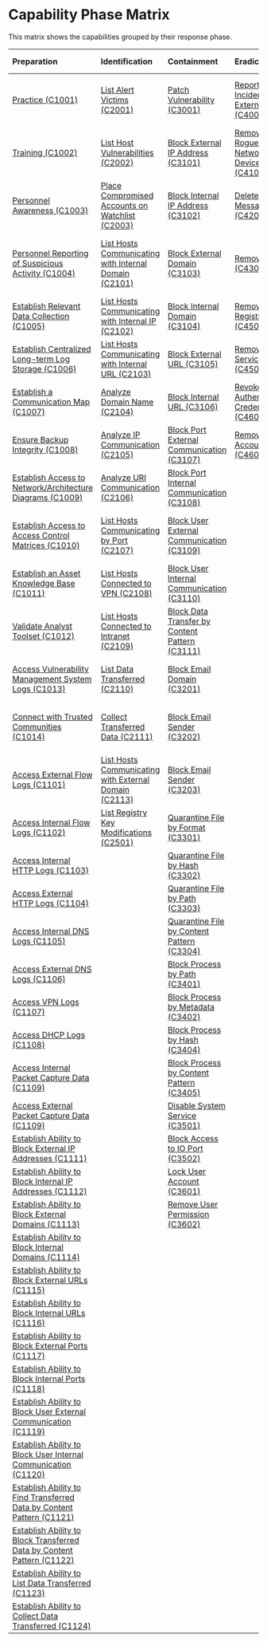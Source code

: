 # Capability Phase Matrix

This matrix shows the capabilities grouped by their response phase.

Preparation | Identification | Containment | Eradication | Recovery | Lessons-learned | Operations |
| :--- | :--- | :--- | :--- | :--- | :--- | :--- |
| [Practice (C1001)](preparation/C1001.md) | [List Alert Victims (C2001)](identification/C2001.md) | [Patch Vulnerability (C3001)](containment/C3001.md) | [Report Incident to External Entity (C4001)](eradication/C4001.md) | [Reinstall Host from Golden Image (C5001)](recovery/C5001.md) | [Develop Incident Report (C6001)](lessons-learned/C6001.md) | [Define Key Performance Indicators (KPIs) (C7001)](operations/C7001.md) |
| [Training (C1002)](preparation/C1002.md) | [List Host Vulnerabilities (C2002)](identification/C2002.md) | [Block External IP Address (C3101)](containment/C3101.md) | [Remove Rogue Network Device (C4101)](eradication/C4101.md) | [Restore Data from Backup (C5002)](recovery/C5002.md) | [Conduct Lessons Learned Exercise (C6002)](lessons-learned/C6002.md) | [Maintain a Risk Register (C7002)](operations/C7002.md) |
| [Personnel Awareness (C1003)](preparation/C1003.md) | [Place Compromised Accounts on Watchlist (C2003)](identification/C2003.md) | [Block Internal IP Address (C3102)](containment/C3102.md) | [Delete Email Message (C4201)](eradication/C4201.md) | [Unblock Blocked IP (C5101)](recovery/C5101.md) |  | [Maintain a Team Knowledge Base (C7003)](operations/C7003.md) |
| [Personnel Reporting of Suspicious Activity (C1004)](preparation/C1004.md) | [List Hosts Communicating with Internal Domain (C2101)](identification/C2101.md) | [Block External Domain (C3103)](containment/C3103.md) | [Remove File (C4301)](eradication/C4301.md) | [Unblock Blocked Domain (C5102)](recovery/C5102.md) |  | [Maintain Leadership Reporting and Awareness (C7004)](operations/C7004.md) |
| [Establish Relevant Data Collection (C1005)](preparation/C1005.md) | [List Hosts Communicating with Internal IP (C2102)](identification/C2102.md) | [Block Internal Domain (C3104)](containment/C3104.md) | [Remove Registry Key (C4501)](eradication/C4501.md) | [Unblock Blocked URL (C5103)](recovery/C5103.md) |  |  |
| [Establish Centralized Long-term Log Storage (C1006)](preparation/C1006.md) | [List Hosts Communicating with Internal URL (C2103)](identification/C2103.md) | [Block External URL (C3105)](containment/C3105.md) | [Remove Service (C4502)](eradication/C4502.md) | [Unblock Blocked Port (C5104)](recovery/C5104.md) |  |  |
| [Establish a Communication Map (C1007)](preparation/C1007.md) | [Analyze Domain Name (C2104)](identification/C2104.md) | [Block Internal URL (C3106)](containment/C3106.md) | [Revoke Authentication Credentials (C4601)](eradication/C4601.md) | [Unblock Blocked Port (C5105)](recovery/C5105.md) |  |  |
| [Ensure Backup Integrity (C1008)](preparation/C1008.md) | [Analyze IP Communication (C2105)](identification/C2105.md) | [Block Port External Communication (C3107)](containment/C3107.md) | [Remove User Account (C4602)](eradication/C4602.md) | [Unblock Domain on Email (C5201)](recovery/C5201.md) |  |  |
| [Establish Access to Network/Architecture Diagrams (C1009)](preparation/C1009.md) | [Analyze URI Communication (C2106)](identification/C2106.md) | [Block Port Internal Communication (C3108)](containment/C3108.md) |  | [Unblock Sender on Email (C5202)](recovery/C5202.md) |  |  |
| [Establish Access to Access Control Matrices (C1010)](preparation/C1010.md) | [List Hosts Communicating by Port (C2107)](identification/C2107.md) | [Block User External Communication (C3109)](containment/C3109.md) |  | [Restore Quarantined Email Message (C5203)](recovery/C5203.md) |  |  |
| [Establish an Asset Knowledge Base (C1011)](preparation/C1011.md) | [List Hosts Connected to VPN (C2108)](identification/C2108.md) | [Block User Internal Communication (C3110)](containment/C3110.md) |  | [Restore Quarantined File (C5301)](recovery/C5301.md) |  |  |
| [Validate Analyst Toolset (C1012)](preparation/C1012.md) | [List Hosts Connected to Intranet (C2109)](identification/C2109.md) | [Block Data Transfer by Content Pattern (C3111)](containment/C3111.md) |  | [Unblock Blocked Process (C5401)](recovery/C5401.md) |  |  |
| [Access Vulnerability Management System Logs (C1013)](preparation/C1013.md) | [List Data Transferred (C2110)](identification/C2110.md) | [Block Email Domain (C3201)](containment/C3201.md) |  | [Enable Disabled Service (C5501)](recovery/C5501.md) |  |  |
| [Connect with Trusted Communities (C1014)](preparation/C1014.md) | [Collect Transferred Data (C2111)](identification/C2111.md) | [Block Email Sender (C3202)](containment/C3202.md) |  | [Unlock Locked User Account (C5601)](recovery/C5601.md) |  |  |
| [Access External Flow Logs (C1101)](preparation/C1101.md) | [List Hosts Communicating with External Domain (C2113)](identification/C2113.md) | [Block Email Sender (C3203)](containment/C3203.md) |  |  |  |  |
| [Access Internal Flow Logs (C1102)](preparation/C1102.md) | [List Registry Key Modifications (C2501)](identification/C2501.md) | [Quarantine File by Format (C3301)](containment/C3301.md) |  |  |  |  |
| [Access Internal HTTP Logs (C1103)](preparation/C1103.md) |  | [Quarantine File by Hash (C3302)](containment/C3302.md) |  |  |  |  |
| [Access External HTTP Logs (C1104)](preparation/C1104.md) |  | [Quarantine File by Path (C3303)](containment/C3303.md) |  |  |  |  |
| [Access Internal DNS Logs (C1105)](preparation/C1105.md) |  | [Quarantine File by Content Pattern (C3304)](containment/C3304.md) |  |  |  |  |
| [Access External DNS Logs (C1106)](preparation/C1106.md) |  | [Block Process by Path (C3401)](containment/C3401.md) |  |  |  |  |
| [Access VPN Logs (C1107)](preparation/C1107.md) |  | [Block Process by Metadata (C3402)](containment/C3402.md) |  |  |  |  |
| [Access DHCP Logs (C1108)](preparation/C1108.md) |  | [Block Process by Hash (C3404)](containment/C3404.md) |  |  |  |  |
| [Access Internal Packet Capture Data (C1109)](preparation/C1109.md) |  | [Block Process by Content Pattern (C3405)](containment/C3405.md) |  |  |  |  |
| [Access External Packet Capture Data (C1109)](preparation/C1109.md) |  | [Disable System Service (C3501)](containment/C3501.md) |  |  |  |  |
| [Establish Ability to Block External IP Addresses (C1111)](preparation/C1111.md) |  | [Block Access to IO Port (C3502)](containment/C3502.md) |  |  |  |  |
| [Establish Ability to Block Internal IP Addresses (C1112)](preparation/C1112.md) |  | [Lock User Account (C3601)](containment/C3601.md) |  |  |  |  |
| [Establish Ability to Block External Domains (C1113)](preparation/C1113.md) |  | [Remove User Permission (C3602)](containment/C3602.md) |  |  |  |  |
| [Establish Ability to Block Internal Domains (C1114)](preparation/C1114.md) |  |  |  |  |  |  |
| [Establish Ability to Block External URLs (C1115)](preparation/C1115.md) |  |  |  |  |  |  |
| [Establish Ability to Block Internal URLs (C1116)](preparation/C1116.md) |  |  |  |  |  |  |
| [Establish Ability to Block External Ports (C1117)](preparation/C1117.md) |  |  |  |  |  |  |
| [Establish Ability to Block Internal Ports (C1118)](preparation/C1118.md) |  |  |  |  |  |  |
| [Establish Ability to Block User External Communication (C1119)](preparation/C1119.md) |  |  |  |  |  |  |
| [Establish Ability to Block User Internal Communication (C1120)](preparation/C1120.md) |  |  |  |  |  |  |
| [Establish Ability to Find Transferred Data by Content Pattern (C1121)](preparation/C1121.md) |  |  |  |  |  |  |
| [Establish Ability to Block Transferred Data by Content Pattern (C1122)](preparation/C1122.md) |  |  |  |  |  |  |
| [Establish Ability to List Data Transferred (C1123)](preparation/C1123.md) |  |  |  |  |  |  |
| [Establish Ability to Collect Data Transferred (C1124)](preparation/C1124.md) |  |  |  |  |  |  |